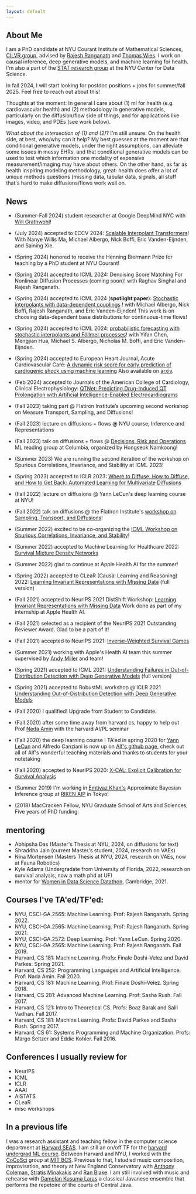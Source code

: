 ```yaml
---
layout: default
---
```


## About Me

I am a PhD candidate at NYU Courant Institute of Mathematical Sciences, [CILVR group](https://wp.nyu.edu/cilvr/),
advised by [Rajesh Ranganath](https://cims.nyu.edu/~rajeshr/) and 
[Thomas Wies](https://cs.nyu.edu/wies/). I work on causal inference, deep generative models,
and machine learning for health. I'm also a part of the [STAT research group](https://cds.nyu.edu/stat/) at the NYU Center for Data Science.

In fall 2024, I will start looking for postdoc positions + jobs for summer/fall 2025. Feel free to reach out about this! 

Thoughts at the moment: In general I care about (1) ml for health (e.g. cardiovascular health) and (2) methodology in generative models, particularly on the diffusion/flow side of things, and for applications like images, video, and PDEs (see work below). 

*What about the intersection of (1) and (2)*? I'm still unsure. On the health side, at best, who/why can it help? My best guesses at the moment are that conditional generative models, under the right assumptions, can alleviate some issues in messy EHRs, and that conditional generative models can be used to test which information one modality of expensive measurement/imaging may have about others. On the other hand, as far as health inspiring modeling methodology, great: health does offer a lot of unique methods questions (missing data, tabular data, signals, all stuff that's hard to make diffusions/flows work well on.

<!--
I work on survival analysis, 
causal inference, and machine learning for health.
-->

<!--
I work on survival analysis, 
causal inference, and representation learning problems with a focus on machine learning for health.
-->

## News

* (Summer-Fall 2024) student researcher at Google DeepMind NYC with [Will Grathwohl](https://www.cs.toronto.edu/~wgrathwohl/)!

* (July 2024) accepted to ECCV 2024: [Scalable Interpolant Transformers](https://arxiv.org/abs/2401.08740)!
  With Nanye Willis Ma, Michael Albergo, Nick Boffi, Eric Vanden-Eijnden, and Saining Xie.
<!-- A family of generative models built on Diffusion Transformers, but with a flexible stochastic interpolant
process replacing the score based diffusion. Stable to train, performs well at each model size, 
and many choices for sampling! -->

* (Spring 2024) honored to receive the Henning Biermann Prize for teaching by a PhD student at NYU Courant!

* (Spring 2024) accepted to ICML 2024: Denoising Score Matching For Nonlinear Diffusion Processes (coming soon)! with Raghav Singhal and
Rajesh Ranganath.

* (Spring 2024) accepted to ICML 2024 (**spotlight paper**): [Stochastic interpolants with data-dependent couplings](https://arxiv.org/abs/2310.03725) ! 
with Michael Albergo, Nick Boffi, Rajesh Ranganath, and Eric Vanden-Eijnden! This work is on choosing data-dependent base distributions for continuous-time flows!

* (Spring 2024) accepted to ICML 2024: [probabilistic forecasting with stochastic interpolants and Föllmer processes](https://arxiv.org/abs/2403.13724)! with Yifan Chen, Mengjian Hua, Michael S. Albergo, Nicholas M. Boffi, and Eric Vanden-Eijnden.

<!--glad to help out on the survival analysis / estimation side of things on-->
* (Spring 2024) accepted to European Heart Journal, Acute Cardiovascular Care: 
[A dynamic risk score for early prediction of cardiogenic shock using machine learning](https://academic.oup.com/ehjacc/advance-article/doi/10.1093/ehjacc/zuae037/7633877)
Also available on [arxiv](https://arxiv.org/abs/2303.12888). 

<!--glad to help out on the survival analysis / estimation side of things on -->
* (Feb 2024) accepted to Journals of the American College of Cardiology, Clinical Electrophysiology:
[QTNet: Predicting Drug-Induced QT Prolongation with Artificial Intelligence-Enabled Electrocardiograms](https://papers.ssrn.com/sol3/papers.cfm?abstract_id=4554451)

<!-- * (Fall 2023) glad to take part in the Flatiron Institute’s upcoming second workshop on Measure Transport, Sampling, and Diffusions! -->
* (Fall 2023) taking part @ Flatiron Institute’s upcoming second workshop on Measure Transport, Sampling, and Diffusions!


<!--* (Fall 2023) glad to teach a lecture about diffusions + flows for the NYU course, Inference and Representations, with prof. Yoav Wald.-->
* (Fall 2023) lecture on diffusions + flows @ NYU course, Inference and Representations

<!--* (Fall 2023) glad to talk about diffusions + flows at 
the [Decisions, Risk and Operations](https://business.columbia.edu/faculty/divisions/dro) ML reading group at Columbia, organized by Hongseok Namkoong, Kelly Zhang, Tiffany Cai, and others!-->

* (Fall 2023) talk on diffusions + flows @ [Decisions, Risk and Operations](https://business.columbia.edu/faculty/divisions/dro) ML reading group at Columbia, organized by Hongseok Namkoong!

* (Summer 2023)  We are running the second iteration of the workshop on Spurious Correlations, Invariance, and Stability at ICML 2023! 

* (Spring 2023) accepted to ICLR 2023: [Where to Diffuse, How to Diffuse, and How to Get Back: Automated Learning for Multivariate Diffusions](https://arxiv.org/abs/2302.07261) 

<!-- * (Fall 2022) glad to give a guest lecture on diffusions with my collaborator Raghav Singhal, at Alfredo and Yann's deep learning class at NYU-->
* (Fall 2022) lecture on diffusions @ Yann LeCun's deep learning course at NYU!

<!-- * (Fall 2022) glad to give a talk at the Flatiron Institute's [workshop on Sampling, Transport, and Diffusions](https://sites.google.com/view/sampling-transport-diffusions/home)!-->
* (Fall 2022) talk on diffusions @ the Flatiron Institute's [workshop on Sampling, Transport, and Diffusions](https://sites.google.com/view/sampling-transport-diffusions/home)!

* (Summer 2022) excited to be co-organizing the [ICML Workshop on Spurious Correlations, Invariance, and Stability](https://sites.google.com/view/scis-workshop/home)!

* (Summer 2022) accepted to Machine Learning for Healthcare 2022: [Survival Mixture Density Networks](https://arxiv.org/pdf/2208.10759.pdf)

* (Summer 2022) glad to continue at Apple Health AI for the summer!

* (Spring 2022) accepted to CLeaR (Causal Learning and Reasoning) 2022: [Learning Invariant Representations with Missing Data](https://arxiv.org/pdf/2112.00881.pdf) (full version)

* (Fall 2021) accepted to NeurIPS 2021 DistShift Workshop: [Learning Invariant Representations with Missing Data](https://arxiv.org/pdf/2112.00881.pdf) 
Work done as part of my internship at Apple Health AI.

* (Fall 2021) selected as a recipient of the NeurIPS 2021 Outstanding Reviewer Award. Glad to be a part of it!

* (Fall 2021) accepted to NeurIPS 2021: [Inverse-Weighted Survival Games](https://arxiv.org/pdf/2111.08175.pdf)

* (Summer 2021) working with Apple's Health AI team this summer supervised by [Andy Miller](https://andymiller.github.io/) and team!

<!--
* Spring 2021: some work on games for training survival models in submission! Work by myself\*, Xintian Han\*, Aahlad Puli, Thomas Wies, Adler J. Perotte, and Rajesh Ranganath.
-->
	
* (Spring 2021) accepted to ICML 2021: [Understanding Failures in Out-of-Distribution Detection with Deep Generative Models](https://arxiv.org/pdf/2107.06908.pdf) (full version)

* (Spring 2021) accepted to RobustML workshop @ ICLR 2021 [Understanding Out-of-Distribution Detection with Deep Generative Models](https://sites.google.com/connect.hku.hk/robustml-2021/accepted-papers/paper-045) 

* (Fall 2020) I qualified! Upgrade from Student to Candidate. 

* (Fall 2020) after some time away from harvard cs, happy to help out Prof [Nada Amin](https://namin.seas.harvard.edu/people/nada-amin) with the harvard AI/PL seminar 

* (Fall 2020) the deep learning course I TA'ed in spring 2020 for [Yann LeCun](http://yann.lecun.com/) and Alfredo Canziani is now up on [Alf's github page](https://atcold.github.io/pytorch-Deep-Learning/), check out all of Alf's wonderful teaching materials and thanks to students for your notetaking

* (Fall 2020) accepted to NeurIPS 2020: [X-CAL: Explicit Calibration for Survival Analysis](https://arxiv.org/pdf/2101.05346.pdf)

* (Summer 2019) I'm working in [Emtiyaz Khan's](https://emtiyaz.github.io/) Approximate Bayesian Inference group at [RIKEN AIP](https://aip.riken.jp/) in Tokyo!

* (2018) MacCracken Fellow, NYU Graduate School of Arts and Sciences, Five years of PhD funding.


## mentoring
- Abhipsha Das (Master's Thesis at NYU, 2024, on diffusions for text)
- Shraddha Jain (current Master's student, 2024, research on VAEs)
- Nina Mortensen (Masters Thesis at NYU, 2024, research on VAEs, now at Fauna Robotics)
- Kyle Adams (Undergradate from University of Florida, 2022, research on survival analysis, now a math phd at UF)
- mentor for [Women in Data Science Datathon](https://www.widscambridge.org/datathon), Cambridge, 2021. 

## Courses I've TA'ed/TF'ed:
- NYU, CSCI-GA.2565: Machine Learning. Prof: Rajesh Ranganath. Spring 2022.
- NYU, CSCI-GA.2565: Machine Learning. Prof: Rajesh Ranganath. Spring 2021.
- NYU, CSCI-GA.2572: Deep Learning. Prof: Yann LeCun. Spring 2020.
- NYU, CSCI-GA.2565: Machine Learning. Prof: Rajesh Ranganath. Fall 2019.
- Harvard, CS 181: Machine Learning. Profs: Finale Doshi-Velez and David Parkes. Spring 2021.
- Harvard, CS 252: Programming Languages and Artificial Intelligence. Prof: Nada Amin. Fall 2020.
- Harvard, CS 181: Machine Learning. Prof: Finale Doshi-Velez. Spring 2018.
- Harvard, CS 281: Advanced Machine Learning. Prof: Sasha Rush. Fall 2017.
- Harvard, CS 121: Intro to Theoretical CS. Profs: Boaz Barak and Salil Vadhan. Fall 2017.
- Harvard, CS 181: Machine Learning. Profs: David Parkes and Sasha Rush. Spring 2017.
- Harvard, CS 61: Systems Programming and Machine Organization. Profs: Margo Seltzer and Eddie Kohler. Fall 2016.

## Conferences I usually review for 
- NeurIPS
- ICML
- ICLR
- AAAI
- AISTATS
- CLeaR
- misc workshops

## In a previous life

I was a research assistant and teaching fellow in the computer science department 
at [Harvard SEAS](https://www.seas.harvard.edu/).
I am still an on/off TF for the 
[harvard undergrad ML course](https://harvard-ml-courses.github.io/cs181-web/).
Between Harvard and NYU, I worked with the 
[CoCoSci](http://cocosci.mit.edu/) group at 
[MIT BCS](https://bcs.mit.edu/).
Previous to that, I studied music composition, improvisation, and theory 
at New England Conservatory with 
[Anthony Coleman](https://en.wikipedia.org/wiki/Anthony_Coleman),
[Stratis Minakakis](https://www.stratisminakakis.info) 
and [Ran Blake](https://ranblake.com/).
I am still involved with music and rehearse with
[Gamelan Kusuma Laras](https://kusumalaras.org/) a classical Javanese ensemble 
that performs the repetoire of the courts of Central Java.

<!--
<p>
Mark Goldstein<br>
<a href="https://en.wikipedia.org/wiki/Courant_Institute_of_Mathematical_Sciences">Courant Institute of Mathematical Sciences</a><br>
pronouns: he/him/his <br>
</p>
-->

  <!---
    I'm curious about how we can understand phenomena in and around us
    (e.g. in healthcare, environment, art)
    with a mix of mechanistic and probabilistic explanations.
    For this reason I work on methodology in inference.
    If we then use such models to make decisions, we should explore
    what it means to do so safely.
    <br> 
-->


<!-- this cool <a href="https://pl-ai-seminar.seas.harvard.edu/">seminar on the intersection of AI and PL research</a> -->

<!--
Previously, I was a research assistant and teaching fellow in the Computer Science department at <a href="https://www.seas.harvard.edu/">Harvard SEAS</a>, 
where I worked primarily with <a href="https://www.seltzer.com/margo/">Margo Seltzer</a> and taught primarily for
<a href="https://finale.seas.harvard.edu/">Finale Doshi-Velez</a> and <a href="http://nlp.seas.harvard.edu/rush.html">Sasha Rush</a>. Between Harvard and NYU, I worked
with the <a href="http://cocosci.mit.edu/">CoCoSci</a> group at <a href="https://bcs.mit.edu/">MIT BCS</a> on model-based RL under
<a href="https://cbmm.mit.edu/about/people/tsividis">Pedro Tsividis</a> and <a href="http://cocosci.mit.edu/josh">Josh Tenenbaum</a>.
-->

